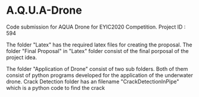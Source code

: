 # A.Q.U.A-Drone
Code submission for AQUA Drone for EYIC2020 Competition. Project ID : 594

The folder "Latex" has the required latex files for creating the proposal.
The folder "Final Proposal" in "Latex" folder consist of the final porposal of the project idea.

The folder "Application of Drone"  consist of two sub folders.
Both of them consist of python programs developed for the application of the underwater drone. 
Crack Detection folder has an filename "CrackDetectionInPipe" which is a python code to find the crack 
